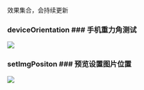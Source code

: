 效果集合，会持续更新
### deviceOrientation ### 手机重力角测试
![](http://i.imgur.com/CNYBAHN.png)

### setImgPositon ### 预览设置图片位置
![](http://i.imgur.com/r18VC1N.png)